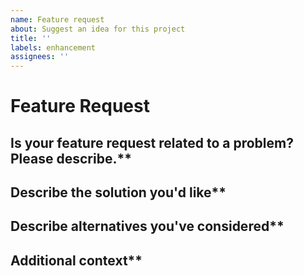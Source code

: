 ```yaml
---
name: Feature request
about: Suggest an idea for this project
title: ''
labels: enhancement
assignees: ''
---
```


# Feature Request

## Is your feature request related to a problem? Please describe.**
<!--- A clear and concise description of what the problem is. --->

## Describe the solution you'd like**
<!--- A clear and concise description of what you want to happen. --->

## Describe alternatives you've considered**
<!--- A clear and concise description of any alternative solutions or features you've considered. --->

## Additional context**
<!--- Add any other context or screenshots about the feature request here. --->
